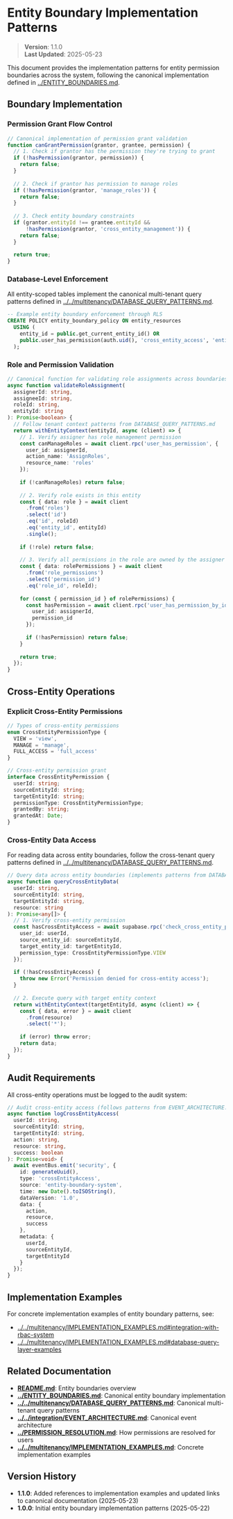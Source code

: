 
# Entity Boundary Implementation Patterns

> **Version**: 1.1.0  
> **Last Updated**: 2025-05-23

This document provides the implementation patterns for entity permission boundaries across the system, following the canonical implementation defined in [../ENTITY_BOUNDARIES.md](../ENTITY_BOUNDARIES.md).

## Boundary Implementation

### Permission Grant Flow Control

```typescript
// Canonical implementation of permission grant validation
function canGrantPermission(grantor, grantee, permission) {
  // 1. Check if grantor has the permission they're trying to grant
  if (!hasPermission(grantor, permission)) {
    return false;
  }
  
  // 2. Check if grantor has permission to manage roles
  if (!hasPermission(grantor, 'manage_roles')) {
    return false;
  }
  
  // 3. Check entity boundary constraints
  if (grantor.entityId !== grantee.entityId && 
      !hasPermission(grantor, 'cross_entity_management')) {
    return false;
  }
  
  return true;
}
```

### Database-Level Enforcement

All entity-scoped tables implement the canonical multi-tenant query patterns defined in [../../multitenancy/DATABASE_QUERY_PATTERNS.md](../../multitenancy/DATABASE_QUERY_PATTERNS.md).

```sql
-- Example entity boundary enforcement through RLS
CREATE POLICY entity_boundary_policy ON entity_resources
  USING (
    entity_id = public.get_current_entity_id() OR 
    public.user_has_permission(auth.uid(), 'cross_entity_access', 'entities')
  );
```

### Role and Permission Validation

```typescript
// Canonical function for validating role assignments across boundaries
async function validateRoleAssignment(
  assignerId: string,
  assigneeId: string,
  roleId: string,
  entityId: string
): Promise<boolean> {
  // Follow tenant context patterns from DATABASE_QUERY_PATTERNS.md
  return withEntityContext(entityId, async (client) => {
    // 1. Verify assigner has role management permission
    const canManageRoles = await client.rpc('user_has_permission', {
      user_id: assignerId,
      action_name: 'AssignRoles', 
      resource_name: 'roles'
    });
    
    if (!canManageRoles) return false;
    
    // 2. Verify role exists in this entity
    const { data: role } = await client
      .from('roles')
      .select('id')
      .eq('id', roleId)
      .eq('entity_id', entityId)
      .single();
      
    if (!role) return false;
    
    // 3. Verify all permissions in the role are owned by the assigner
    const { data: rolePermissions } = await client
      .from('role_permissions')
      .select('permission_id')
      .eq('role_id', roleId);
      
    for (const { permission_id } of rolePermissions) {
      const hasPermission = await client.rpc('user_has_permission_by_id', {
        user_id: assignerId,
        permission_id
      });
      
      if (!hasPermission) return false;
    }
    
    return true;
  });
}
```

## Cross-Entity Operations

### Explicit Cross-Entity Permissions

```typescript
// Types of cross-entity permissions
enum CrossEntityPermissionType {
  VIEW = 'view',
  MANAGE = 'manage',
  FULL_ACCESS = 'full_access'
}

// Cross-entity permission grant
interface CrossEntityPermission {
  userId: string;
  sourceEntityId: string;
  targetEntityId: string;
  permissionType: CrossEntityPermissionType;
  grantedBy: string;
  grantedAt: Date;
}
```

### Cross-Entity Data Access

For reading data across entity boundaries, follow the cross-tenant query patterns defined in [../../multitenancy/DATABASE_QUERY_PATTERNS.md](../../multitenancy/DATABASE_QUERY_PATTERNS.md).

```typescript
// Query data across entity boundaries (implements patterns from DATABASE_QUERY_PATTERNS.md)
async function queryCrossEntityData(
  userId: string,
  sourceEntityId: string,
  targetEntityId: string,
  resource: string
): Promise<any[]> {
  // 1. Verify cross-entity permission
  const hasCrossEntityAccess = await supabase.rpc('check_cross_entity_permission', {
    user_id: userId,
    source_entity_id: sourceEntityId,
    target_entity_id: targetEntityId,
    permission_type: CrossEntityPermissionType.VIEW
  });
  
  if (!hasCrossEntityAccess) {
    throw new Error('Permission denied for cross-entity access');
  }
  
  // 2. Execute query with target entity context
  return withEntityContext(targetEntityId, async (client) => {
    const { data, error } = await client
      .from(resource)
      .select('*');
      
    if (error) throw error;
    return data;
  });
}
```

## Audit Requirements

All cross-entity operations must be logged to the audit system:

```typescript
// Audit cross-entity access (follows patterns from EVENT_ARCHITECTURE.md)
async function logCrossEntityAccess(
  userId: string,
  sourceEntityId: string,
  targetEntityId: string,
  action: string,
  resource: string,
  success: boolean
): Promise<void> {
  await eventBus.emit('security', {
    id: generateUuid(),
    type: 'crossEntityAccess',
    source: 'entity-boundary-system',
    time: new Date().toISOString(),
    dataVersion: '1.0',
    data: {
      action,
      resource,
      success
    },
    metadata: {
      userId,
      sourceEntityId,
      targetEntityId
    }
  });
}
```

## Implementation Examples

For concrete implementation examples of entity boundary patterns, see:

- [../../multitenancy/IMPLEMENTATION_EXAMPLES.md#integration-with-rbac-system](../../multitenancy/IMPLEMENTATION_EXAMPLES.md#integration-with-rbac-system)
- [../../multitenancy/IMPLEMENTATION_EXAMPLES.md#database-query-layer-examples](../../multitenancy/IMPLEMENTATION_EXAMPLES.md#database-query-layer-examples)

## Related Documentation

- **[README.md](README.md)**: Entity boundaries overview
- **[../ENTITY_BOUNDARIES.md](../ENTITY_BOUNDARIES.md)**: Canonical entity boundary implementation 
- **[../../multitenancy/DATABASE_QUERY_PATTERNS.md](../../multitenancy/DATABASE_QUERY_PATTERNS.md)**: Canonical multi-tenant query patterns
- **[../../integration/EVENT_ARCHITECTURE.md](../../integration/EVENT_ARCHITECTURE.md)**: Canonical event architecture
- **[../PERMISSION_RESOLUTION.md](../PERMISSION_RESOLUTION.md)**: How permissions are resolved for users
- **[../../multitenancy/IMPLEMENTATION_EXAMPLES.md](../../multitenancy/IMPLEMENTATION_EXAMPLES.md)**: Concrete implementation examples

## Version History

- **1.1.0**: Added references to implementation examples and updated links to canonical documentation (2025-05-23)
- **1.0.0**: Initial entity boundary implementation patterns (2025-05-22)
